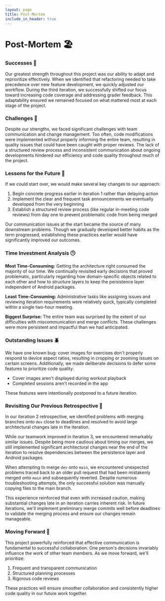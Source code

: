 ```yaml
---
layout: page
title: Post-Mortem
include_in_header: true
---
```


# Post-Mortem 🏖️

### Successes 🎯

Our greatest strength throughout this project was our ability to adapt and reprioritize effectively. When we identified that refactoring needed to take precedence over new feature development, we quickly adjusted our workflow. During the third iteration, we successfully shifted our focus toward increasing code coverage and addressing grader feedback. This adaptability ensured we remained focused on what mattered most at each stage of the project.

### Challenges 🥀

Despite our strengths, we faced significant challenges with team communication and change management. Too often, code modifications were implemented without properly informing the entire team, resulting in quality issues that could have been caught with proper reviews. The lack of a structured review process and inconsistent communication about ongoing developments hindered our efficiency and code quality throughout much of the project.

### Lessons for the Future 🌱

If we could start over, we would make several key changes to our approach:

1. Begin concrete progress earlier in iteration 1 rather than delaying action
2. Implement the clear and frequent task announcements we eventually developed from the very beginning
3. Establish a structured review process (like regular in-meeting code reviews) from day one to prevent problematic code from being merged

Our communication issues at the start became the source of many downstream problems. Though we gradually developed better habits as the term progressed, establishing these practices earlier would have significantly improved our outcomes.

### Time Investment Analysis 🕒

**Most Time-Consuming:** Getting the architecture right consumed the majority of our time. We continually revisited early decisions that proved problematic, particularly regarding how domain-specific objects related to each other and how to structure layers to keep the persistence layer independent of Android packages.

**Least Time-Consuming:** Administrative tasks like assigning issues and reviewing iteration requirements were relatively quick, typically completed within a single two-hour meeting.

**Biggest Surprise:** The entire team was surprised by the extent of our difficulties with miscommunication and merge conflicts. These challenges were more persistent and impactful than we had anticipated.

### Outstanding Issues 🪲

We have one known bug: cover images for exercises don't properly respond to device aspect ratios, resulting in cropping or zooming issues on certain screens. Additionally, we made deliberate decisions to defer some features to prioritize code quality:

- Cover images aren't displayed during workout playback
- Completed sessions aren't recorded in the app

These features were intentionally postponed to a future iteration.

### Revisiting Our Previous Retrospective 🔎

In our iteration 2 retrospective, we identified problems with merging branches onto `dev` close to deadlines and resolved to avoid large architectural changes late in the iteration.

While our teamwork improved in iteration 3, we encountered remarkably similar issues. Despite being more cautious about timing our merges, we still implemented significant architectural changes near the end of the iteration to resolve dependencies between the persistence layer and Android packages. 

When attempting to merge `dev` onto `main`, we encountered unexpected problems traced back to an older pull request that had been mistakenly merged onto `main` and subsequently reverted. Despite numerous troubleshooting attempts, the only successful solution was manually copying files to the main branch.

This experience reinforced that even with increased caution, making substantial changes late in an iteration carries inherent risk. In future iterations, we'll implement preliminary merge commits well before deadlines to validate the merging process and ensure our changes remain manageable.

### Moving Forward 🌅

This project powerfully reinforced that effective communication is fundamental to successful collaboration. One person's decisions invariably influence the work of other team members. As we move forward, we'll prioritize:

1. Frequent and transparent communication
2. Structured planning processes
3. Rigorous code reviews

These practices will ensure smoother collaboration and consistently higher code quality in our future work together.